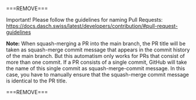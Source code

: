 ===REMOVE===

Important! Please follow the guidelines for naming Pull Requests: 
<https://docs.dasch.swiss/latest/developers/contribution/#pull-request-guidelines>

**Note:** 
When squash-merging a PR into the main branch, 
the PR title will be taken as squash-merge commit message that appears in the commit history of the main branch. 
But this automatism only works for PRs that consist of more than one commit. 
If a PR consists of a single commit, 
GitHub will take the name of this single commit as squash-merge-commit message. 
In this case, you have to manually ensure that the squash-merge commit message is identical to the PR title.

===REMOVE===
